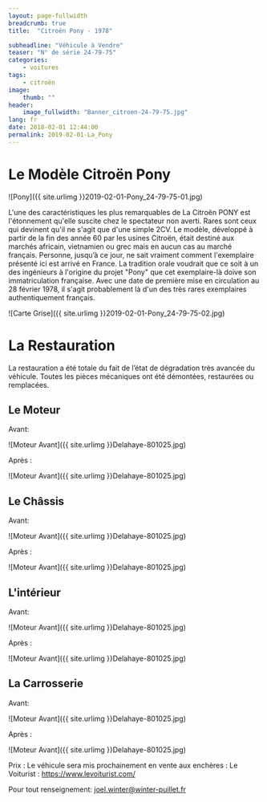 ```yaml
---
layout: page-fullwidth
breadcrumb: true
title:  "Citroën Pony - 1978"

subheadline: "Véhicule à Vendre" 
teaser: "N° de série 24-79-75"
categories:
    - voitures
tags:
    - citroën
image:
    thumb: ""
header:
    image_fullwidth: "Banner_citroen-24-79-75.jpg"
lang: fr
date: 2018-02-01 12:44:00
permalink: 2019-02-01-La_Pony
---
```

# Le Modèle Citroën Pony

![Pony]({{ site.urlimg }}2019-02-01-Pony_24-79-75-01.jpg)

L'une des caractéristiques les plus remarquables de La Citroën PONY est l'étonnement qu'elle suscite chez le spectateur non averti. Rares sont ceux qui devinent qu'il ne s'agit que d'une simple 2CV.
Le modèle, développé à partir de la fin des année 60 par les usines Citroën, était destiné aux marchés africain, vietnamien ou grec mais en aucun cas au marché français.
Personne, jusqu’à ce jour, ne sait vraiment comment l'exemplaire présenté ici est arrivé en France. La tradition orale voudrait que ce soit à un des ingénieurs à l'origine du projet "Pony" que cet exemplaire-là  doive son immatriculation française.
Avec une date de première mise en circulation au 28 février 1978, il s'agit probablement là d'un des très rares exemplaires authentiquement français.

![Carte Grise]({{ site.urlimg }}2019-02-01-Pony_24-79-75-02.jpg)


# La Restauration

La restauration a été totale du fait de l’état de dégradation très avancée du véhicule. Toutes les pièces mécaniques ont été démontées, restaurées ou remplacées.


## Le Moteur

 Avant:

![Moteur Avant]({{ site.urlimg }}Delahaye-801025.jpg)


 Après :
 
 ![Moteur Avant]({{ site.urlimg }}Delahaye-801025.jpg)
 
 
## Le Châssis

 Avant:

![Moteur Avant]({{ site.urlimg }}Delahaye-801025.jpg)


 Après :
 
 ![Moteur Avant]({{ site.urlimg }}Delahaye-801025.jpg)


## L'intérieur

 Avant:

![Moteur Avant]({{ site.urlimg }}Delahaye-801025.jpg)


 Après :
 
 ![Moteur Avant]({{ site.urlimg }}Delahaye-801025.jpg)

 
## La Carrosserie

 Avant:

![Moteur Avant]({{ site.urlimg }}Delahaye-801025.jpg)


 Après :
 
 ![Moteur Avant]({{ site.urlimg }}Delahaye-801025.jpg)

 


Prix : Le véhicule sera mis prochainement en vente aux enchères : Le Voiturist : https://www.levoiturist.com/

Pour tout renseignement: joel.winter@winter-puillet.fr